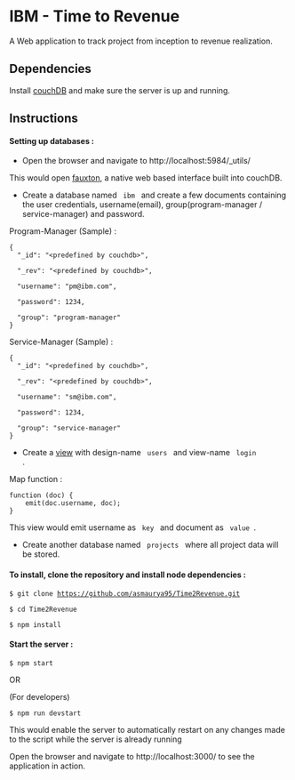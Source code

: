 # IBM - Time to Revenue

A Web application to track project from inception to revenue realization.

## Dependencies

Install [couchDB](https://couchdb.apache.org/) and make sure the server is up and running.

## Instructions

#### Setting up databases :

- Open the browser and navigate to http://localhost:5984/_utils/

This would open [fauxton](https://couchdb.apache.org/fauxton-visual-guide/index.html), a native web based interface built into couchDB.

- Create a database named <code> ibm </code> and create a few documents containing the user credentials, username(email), group(program-manager / service-manager) and password.

Program-Manager (Sample) :
```
{  
  "_id": "<predefined by couchdb>",

  "_rev": "<predefined by couchdb>",

  "username": "pm@ibm.com",

  "password": 1234,

  "group": "program-manager"
}
```

Service-Manager (Sample) :
```
{  
  "_id": "<predefined by couchdb>",

  "_rev": "<predefined by couchdb>",

  "username": "sm@ibm.com",

  "password": 1234,

  "group": "service-manager"
}
```
- Create a [view](http://docs.couchdb.org/en/2.1.1/ddocs/views/intro.html) with design-name <code> users </code> and view-name <code> login </code>.

Map function :

```
function (doc) {
    emit(doc.username, doc);
}
```
This view would emit username as <code> key </code> and document as <code> value </code>.

- Create another database named <code> projects </code> where all project data will be stored.

#### To install, clone the repository and install node dependencies :

<code>$ git clone https://github.com/asmaurya95/Time2Revenue.git </code>

<code>$ cd Time2Revenue</code>

<code>$ npm install</code>

#### Start the server :

<code>$ npm start</code>

OR

(For developers)

<code>$ npm run devstart</code>

This would enable the server to automatically restart on any changes made to the script while the server is already running

Open the browser and navigate to http://localhost:3000/ to see the application in action.
